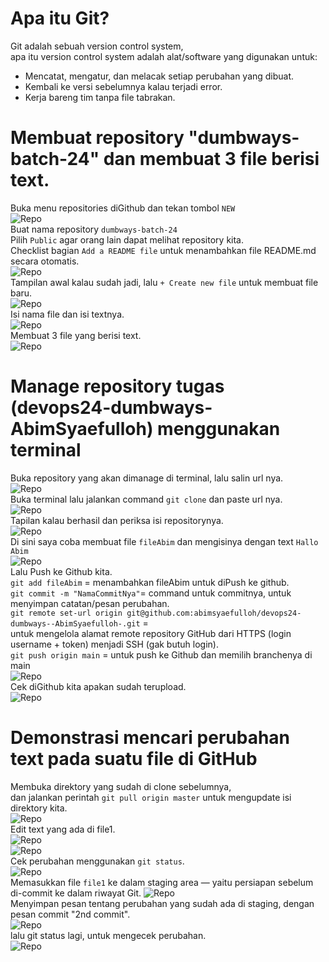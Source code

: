 # Apa itu Git?
Git adalah sebuah version control system,  
apa itu version control system adalah alat/software yang digunakan untuk:  
- Mencatat, mengatur, dan melacak setiap perubahan yang dibuat.  
- Kembali ke versi sebelumnya kalau terjadi error.  
- Kerja bareng tim tanpa file tabrakan.  

# Membuat repository "dumbways-batch-24" dan membuat 3 file berisi text. 
Buka menu repositories diGithub dan tekan tombol `NEW`  
![Repo](scr/Foto-1-0.png)  
Buat nama repository
`dumbways-batch-24`  
Pilih `Public` agar orang lain dapat melihat repository kita.  
Checklist bagian `Add a README file` untuk menambahkan file README.md secara otomatis.  
![Repo](scr/Foto-1-1.png)  
Tampilan awal kalau sudah jadi, lalu `+ Create new file` untuk membuat file baru.  
![Repo](scr/Foto-1-2.png)  
Isi nama file dan isi textnya.  
![Repo](scr/Foto-1-3.png)  
Membuat 3 file yang berisi text.  
![Repo](scr/Foto-1-4.png)  

# Manage repository tugas (devops24-dumbways-AbimSyaefulloh) menggunakan terminal  
Buka repository yang akan dimanage di terminal, lalu salin url nya.  
![Repo](scr/Foto-2-0.png)  
Buka terminal lalu jalankan command `git clone` dan paste url nya.  
![Repo](scr/Foto-2-1.png)  
Tapilan kalau berhasil dan periksa isi repositorynya.  
![Repo](scr/Foto-2-2.png)  
Di sini saya coba membuat file `fileAbim` dan mengisinya dengan text `Hallo Abim`  
![Repo](scr/Foto-2-3.png)  
Lalu Push ke Github kita.  
`git add fileAbim` = menambahkan fileAbim untuk diPush ke github.  
`git commit -m "NamaCommitNya"`= command untuk commitnya, untuk menyimpan catatan/pesan perubahan.  
`git remote set-url origin git@github.com:abimsyaefulloh/devops24-dumbways--AbimSyaefulloh-.git` =  
untuk mengelola alamat remote repository GitHub dari HTTPS (login username + token) menjadi SSH (gak butuh login).  
`git push origin main` = untuk push ke Github dan memilih branchenya di main  
![Repo](scr/Foto-2-4.png)  
Cek diGithub kita apakan sudah terupload.  
![Repo](scr/Foto-2-5.png)  

# Demonstrasi mencari perubahan text pada suatu file di GitHub
Membuka direktory yang sudah di clone sebelumnya,  
dan jalankan perintah `git pull origin master` untuk mengupdate isi direktory kita.  
![Repo](scr/Foto-3-0.png)  
Edit text yang ada di file1.  
![Repo](scr/Foto-3-1.png)  
![Repo](scr/Foto-3-2.png)  
Cek perubahan menggunakan `git status`.  
![Repo](scr/Foto-3-3.png)  
Memasukkan file `file1` ke dalam staging area — yaitu persiapan sebelum di-commit ke dalam riwayat Git.
![Repo](scr/Foto-3-4.png)  
Menyimpan pesan tentang perubahan yang sudah ada di staging, dengan pesan commit "2nd commit".  
![Repo](scr/Foto-3-5.png)  
lalu git status lagi, untuk mengecek perubahan.  
![Repo](scr/Foto-3-6.png)  



